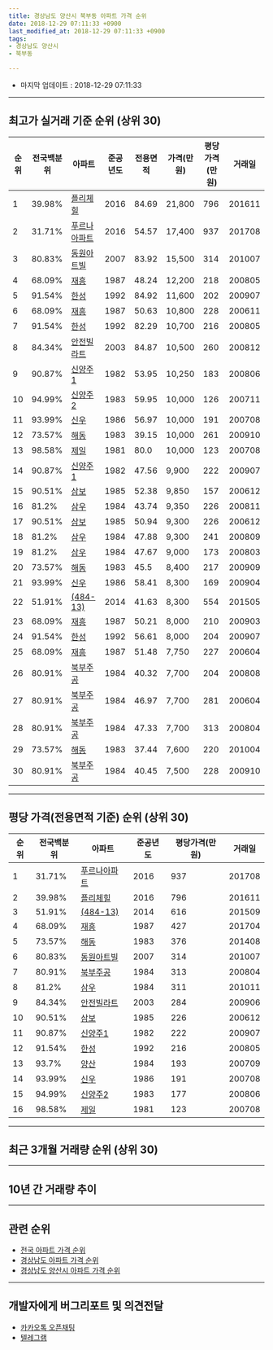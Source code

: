 ```yaml
---
title: 경상남도 양산시 북부동 아파트 가격 순위
date: 2018-12-29 07:11:33 +0900
last_modified_at: 2018-12-29 07:11:33 +0900
tags:
- 경상남도 양산시
- 북부동

---
```


* 마지막 업데이트 : 2018-12-29 07:11:33

---

## 최고가 실거래 기준 순위 (상위 30)


|순위|전국백분위|아파트|준공년도|전용면적|가격(만원)|평당가격(만원)|거래일|
|---|---|---|---|---|---|---|---|
|1|39.98%|[플리체힐](https://search.naver.com/search.naver?query=%EA%B2%BD%EC%83%81%EB%82%A8%EB%8F%84+%EC%96%91%EC%82%B0%EC%8B%9C+%EB%B6%81%EB%B6%80%EB%8F%99+%ED%94%8C%EB%A6%AC%EC%B2%B4%ED%9E%90)|2016|84.69|21,800|796|201611|
|2|31.71%|[푸르나아파트](https://search.naver.com/search.naver?query=%EA%B2%BD%EC%83%81%EB%82%A8%EB%8F%84+%EC%96%91%EC%82%B0%EC%8B%9C+%EB%B6%81%EB%B6%80%EB%8F%99+%ED%91%B8%EB%A5%B4%EB%82%98%EC%95%84%ED%8C%8C%ED%8A%B8)|2016|54.57|17,400|937|201708|
|3|80.83%|[동원아트빌](https://search.naver.com/search.naver?query=%EA%B2%BD%EC%83%81%EB%82%A8%EB%8F%84+%EC%96%91%EC%82%B0%EC%8B%9C+%EB%B6%81%EB%B6%80%EB%8F%99+%EB%8F%99%EC%9B%90%EC%95%84%ED%8A%B8%EB%B9%8C)|2007|83.92|15,500|314|201007|
|4|68.09%|[재흥](https://search.naver.com/search.naver?query=%EA%B2%BD%EC%83%81%EB%82%A8%EB%8F%84+%EC%96%91%EC%82%B0%EC%8B%9C+%EB%B6%81%EB%B6%80%EB%8F%99+%EC%9E%AC%ED%9D%A5)|1987|48.24|12,200|218|200805|
|5|91.54%|[한성](https://search.naver.com/search.naver?query=%EA%B2%BD%EC%83%81%EB%82%A8%EB%8F%84+%EC%96%91%EC%82%B0%EC%8B%9C+%EB%B6%81%EB%B6%80%EB%8F%99+%ED%95%9C%EC%84%B1)|1992|84.92|11,600|202|200907|
|6|68.09%|[재흥](https://search.naver.com/search.naver?query=%EA%B2%BD%EC%83%81%EB%82%A8%EB%8F%84+%EC%96%91%EC%82%B0%EC%8B%9C+%EB%B6%81%EB%B6%80%EB%8F%99+%EC%9E%AC%ED%9D%A5)|1987|50.63|10,800|228|200611|
|7|91.54%|[한성](https://search.naver.com/search.naver?query=%EA%B2%BD%EC%83%81%EB%82%A8%EB%8F%84+%EC%96%91%EC%82%B0%EC%8B%9C+%EB%B6%81%EB%B6%80%EB%8F%99+%ED%95%9C%EC%84%B1)|1992|82.29|10,700|216|200805|
|8|84.34%|[안전빌라트](https://search.naver.com/search.naver?query=%EA%B2%BD%EC%83%81%EB%82%A8%EB%8F%84+%EC%96%91%EC%82%B0%EC%8B%9C+%EB%B6%81%EB%B6%80%EB%8F%99+%EC%95%88%EC%A0%84%EB%B9%8C%EB%9D%BC%ED%8A%B8)|2003|84.87|10,500|260|200812|
|9|90.87%|[신양주1](https://search.naver.com/search.naver?query=%EA%B2%BD%EC%83%81%EB%82%A8%EB%8F%84+%EC%96%91%EC%82%B0%EC%8B%9C+%EB%B6%81%EB%B6%80%EB%8F%99+%EC%8B%A0%EC%96%91%EC%A3%BC1)|1982|53.95|10,250|183|200806|
|10|94.99%|[신양주2](https://search.naver.com/search.naver?query=%EA%B2%BD%EC%83%81%EB%82%A8%EB%8F%84+%EC%96%91%EC%82%B0%EC%8B%9C+%EB%B6%81%EB%B6%80%EB%8F%99+%EC%8B%A0%EC%96%91%EC%A3%BC2)|1983|59.95|10,000|126|200711|
|11|93.99%|[신우](https://search.naver.com/search.naver?query=%EA%B2%BD%EC%83%81%EB%82%A8%EB%8F%84+%EC%96%91%EC%82%B0%EC%8B%9C+%EB%B6%81%EB%B6%80%EB%8F%99+%EC%8B%A0%EC%9A%B0)|1986|56.97|10,000|191|200708|
|12|73.57%|[해동](https://search.naver.com/search.naver?query=%EA%B2%BD%EC%83%81%EB%82%A8%EB%8F%84+%EC%96%91%EC%82%B0%EC%8B%9C+%EB%B6%81%EB%B6%80%EB%8F%99+%ED%95%B4%EB%8F%99)|1983|39.15|10,000|261|200910|
|13|98.58%|[제일](https://search.naver.com/search.naver?query=%EA%B2%BD%EC%83%81%EB%82%A8%EB%8F%84+%EC%96%91%EC%82%B0%EC%8B%9C+%EB%B6%81%EB%B6%80%EB%8F%99+%EC%A0%9C%EC%9D%BC)|1981|80.0|10,000|123|200708|
|14|90.87%|[신양주1](https://search.naver.com/search.naver?query=%EA%B2%BD%EC%83%81%EB%82%A8%EB%8F%84+%EC%96%91%EC%82%B0%EC%8B%9C+%EB%B6%81%EB%B6%80%EB%8F%99+%EC%8B%A0%EC%96%91%EC%A3%BC1)|1982|47.56|9,900|222|200907|
|15|90.51%|[삼보](https://search.naver.com/search.naver?query=%EA%B2%BD%EC%83%81%EB%82%A8%EB%8F%84+%EC%96%91%EC%82%B0%EC%8B%9C+%EB%B6%81%EB%B6%80%EB%8F%99+%EC%82%BC%EB%B3%B4)|1985|52.38|9,850|157|200612|
|16|81.2%|[삼우](https://search.naver.com/search.naver?query=%EA%B2%BD%EC%83%81%EB%82%A8%EB%8F%84+%EC%96%91%EC%82%B0%EC%8B%9C+%EB%B6%81%EB%B6%80%EB%8F%99+%EC%82%BC%EC%9A%B0)|1984|43.74|9,350|226|200811|
|17|90.51%|[삼보](https://search.naver.com/search.naver?query=%EA%B2%BD%EC%83%81%EB%82%A8%EB%8F%84+%EC%96%91%EC%82%B0%EC%8B%9C+%EB%B6%81%EB%B6%80%EB%8F%99+%EC%82%BC%EB%B3%B4)|1985|50.94|9,300|226|200612|
|18|81.2%|[삼우](https://search.naver.com/search.naver?query=%EA%B2%BD%EC%83%81%EB%82%A8%EB%8F%84+%EC%96%91%EC%82%B0%EC%8B%9C+%EB%B6%81%EB%B6%80%EB%8F%99+%EC%82%BC%EC%9A%B0)|1984|47.88|9,300|241|200809|
|19|81.2%|[삼우](https://search.naver.com/search.naver?query=%EA%B2%BD%EC%83%81%EB%82%A8%EB%8F%84+%EC%96%91%EC%82%B0%EC%8B%9C+%EB%B6%81%EB%B6%80%EB%8F%99+%EC%82%BC%EC%9A%B0)|1984|47.67|9,000|173|200803|
|20|73.57%|[해동](https://search.naver.com/search.naver?query=%EA%B2%BD%EC%83%81%EB%82%A8%EB%8F%84+%EC%96%91%EC%82%B0%EC%8B%9C+%EB%B6%81%EB%B6%80%EB%8F%99+%ED%95%B4%EB%8F%99)|1983|45.5|8,400|217|200909|
|21|93.99%|[신우](https://search.naver.com/search.naver?query=%EA%B2%BD%EC%83%81%EB%82%A8%EB%8F%84+%EC%96%91%EC%82%B0%EC%8B%9C+%EB%B6%81%EB%B6%80%EB%8F%99+%EC%8B%A0%EC%9A%B0)|1986|58.41|8,300|169|200904|
|22|51.91%|[(484-13)](https://search.naver.com/search.naver?query=%EA%B2%BD%EC%83%81%EB%82%A8%EB%8F%84+%EC%96%91%EC%82%B0%EC%8B%9C+%EB%B6%81%EB%B6%80%EB%8F%99+%28484-13%29)|2014|41.63|8,300|554|201505|
|23|68.09%|[재흥](https://search.naver.com/search.naver?query=%EA%B2%BD%EC%83%81%EB%82%A8%EB%8F%84+%EC%96%91%EC%82%B0%EC%8B%9C+%EB%B6%81%EB%B6%80%EB%8F%99+%EC%9E%AC%ED%9D%A5)|1987|50.21|8,000|210|200903|
|24|91.54%|[한성](https://search.naver.com/search.naver?query=%EA%B2%BD%EC%83%81%EB%82%A8%EB%8F%84+%EC%96%91%EC%82%B0%EC%8B%9C+%EB%B6%81%EB%B6%80%EB%8F%99+%ED%95%9C%EC%84%B1)|1992|56.61|8,000|204|200907|
|25|68.09%|[재흥](https://search.naver.com/search.naver?query=%EA%B2%BD%EC%83%81%EB%82%A8%EB%8F%84+%EC%96%91%EC%82%B0%EC%8B%9C+%EB%B6%81%EB%B6%80%EB%8F%99+%EC%9E%AC%ED%9D%A5)|1987|51.48|7,750|227|200604|
|26|80.91%|[북부주공](https://search.naver.com/search.naver?query=%EA%B2%BD%EC%83%81%EB%82%A8%EB%8F%84+%EC%96%91%EC%82%B0%EC%8B%9C+%EB%B6%81%EB%B6%80%EB%8F%99+%EB%B6%81%EB%B6%80%EC%A3%BC%EA%B3%B5)|1984|40.32|7,700|204|200808|
|27|80.91%|[북부주공](https://search.naver.com/search.naver?query=%EA%B2%BD%EC%83%81%EB%82%A8%EB%8F%84+%EC%96%91%EC%82%B0%EC%8B%9C+%EB%B6%81%EB%B6%80%EB%8F%99+%EB%B6%81%EB%B6%80%EC%A3%BC%EA%B3%B5)|1984|46.97|7,700|281|200604|
|28|80.91%|[북부주공](https://search.naver.com/search.naver?query=%EA%B2%BD%EC%83%81%EB%82%A8%EB%8F%84+%EC%96%91%EC%82%B0%EC%8B%9C+%EB%B6%81%EB%B6%80%EB%8F%99+%EB%B6%81%EB%B6%80%EC%A3%BC%EA%B3%B5)|1984|47.33|7,700|313|200804|
|29|73.57%|[해동](https://search.naver.com/search.naver?query=%EA%B2%BD%EC%83%81%EB%82%A8%EB%8F%84+%EC%96%91%EC%82%B0%EC%8B%9C+%EB%B6%81%EB%B6%80%EB%8F%99+%ED%95%B4%EB%8F%99)|1983|37.44|7,600|220|201004|
|30|80.91%|[북부주공](https://search.naver.com/search.naver?query=%EA%B2%BD%EC%83%81%EB%82%A8%EB%8F%84+%EC%96%91%EC%82%B0%EC%8B%9C+%EB%B6%81%EB%B6%80%EB%8F%99+%EB%B6%81%EB%B6%80%EC%A3%BC%EA%B3%B5)|1984|40.45|7,500|228|200910|


---

## 평당 가격(전용면적 기준) 순위 (상위 30)


|순위|전국백분위|아파트|준공년도|평당가격(만원)|거래일|
|---|---|---|---|---|---|
|1|31.71%|[푸르나아파트](https://search.naver.com/search.naver?query=%EA%B2%BD%EC%83%81%EB%82%A8%EB%8F%84+%EC%96%91%EC%82%B0%EC%8B%9C+%EB%B6%81%EB%B6%80%EB%8F%99+%ED%91%B8%EB%A5%B4%EB%82%98%EC%95%84%ED%8C%8C%ED%8A%B8)|2016|937|201708|
|2|39.98%|[플리체힐](https://search.naver.com/search.naver?query=%EA%B2%BD%EC%83%81%EB%82%A8%EB%8F%84+%EC%96%91%EC%82%B0%EC%8B%9C+%EB%B6%81%EB%B6%80%EB%8F%99+%ED%94%8C%EB%A6%AC%EC%B2%B4%ED%9E%90)|2016|796|201611|
|3|51.91%|[(484-13)](https://search.naver.com/search.naver?query=%EA%B2%BD%EC%83%81%EB%82%A8%EB%8F%84+%EC%96%91%EC%82%B0%EC%8B%9C+%EB%B6%81%EB%B6%80%EB%8F%99+%28484-13%29)|2014|616|201509|
|4|68.09%|[재흥](https://search.naver.com/search.naver?query=%EA%B2%BD%EC%83%81%EB%82%A8%EB%8F%84+%EC%96%91%EC%82%B0%EC%8B%9C+%EB%B6%81%EB%B6%80%EB%8F%99+%EC%9E%AC%ED%9D%A5)|1987|427|201704|
|5|73.57%|[해동](https://search.naver.com/search.naver?query=%EA%B2%BD%EC%83%81%EB%82%A8%EB%8F%84+%EC%96%91%EC%82%B0%EC%8B%9C+%EB%B6%81%EB%B6%80%EB%8F%99+%ED%95%B4%EB%8F%99)|1983|376|201408|
|6|80.83%|[동원아트빌](https://search.naver.com/search.naver?query=%EA%B2%BD%EC%83%81%EB%82%A8%EB%8F%84+%EC%96%91%EC%82%B0%EC%8B%9C+%EB%B6%81%EB%B6%80%EB%8F%99+%EB%8F%99%EC%9B%90%EC%95%84%ED%8A%B8%EB%B9%8C)|2007|314|201007|
|7|80.91%|[북부주공](https://search.naver.com/search.naver?query=%EA%B2%BD%EC%83%81%EB%82%A8%EB%8F%84+%EC%96%91%EC%82%B0%EC%8B%9C+%EB%B6%81%EB%B6%80%EB%8F%99+%EB%B6%81%EB%B6%80%EC%A3%BC%EA%B3%B5)|1984|313|200804|
|8|81.2%|[삼우](https://search.naver.com/search.naver?query=%EA%B2%BD%EC%83%81%EB%82%A8%EB%8F%84+%EC%96%91%EC%82%B0%EC%8B%9C+%EB%B6%81%EB%B6%80%EB%8F%99+%EC%82%BC%EC%9A%B0)|1984|311|201011|
|9|84.34%|[안전빌라트](https://search.naver.com/search.naver?query=%EA%B2%BD%EC%83%81%EB%82%A8%EB%8F%84+%EC%96%91%EC%82%B0%EC%8B%9C+%EB%B6%81%EB%B6%80%EB%8F%99+%EC%95%88%EC%A0%84%EB%B9%8C%EB%9D%BC%ED%8A%B8)|2003|284|200906|
|10|90.51%|[삼보](https://search.naver.com/search.naver?query=%EA%B2%BD%EC%83%81%EB%82%A8%EB%8F%84+%EC%96%91%EC%82%B0%EC%8B%9C+%EB%B6%81%EB%B6%80%EB%8F%99+%EC%82%BC%EB%B3%B4)|1985|226|200612|
|11|90.87%|[신양주1](https://search.naver.com/search.naver?query=%EA%B2%BD%EC%83%81%EB%82%A8%EB%8F%84+%EC%96%91%EC%82%B0%EC%8B%9C+%EB%B6%81%EB%B6%80%EB%8F%99+%EC%8B%A0%EC%96%91%EC%A3%BC1)|1982|222|200907|
|12|91.54%|[한성](https://search.naver.com/search.naver?query=%EA%B2%BD%EC%83%81%EB%82%A8%EB%8F%84+%EC%96%91%EC%82%B0%EC%8B%9C+%EB%B6%81%EB%B6%80%EB%8F%99+%ED%95%9C%EC%84%B1)|1992|216|200805|
|13|93.7%|[양산](https://search.naver.com/search.naver?query=%EA%B2%BD%EC%83%81%EB%82%A8%EB%8F%84+%EC%96%91%EC%82%B0%EC%8B%9C+%EB%B6%81%EB%B6%80%EB%8F%99+%EC%96%91%EC%82%B0)|1984|193|200709|
|14|93.99%|[신우](https://search.naver.com/search.naver?query=%EA%B2%BD%EC%83%81%EB%82%A8%EB%8F%84+%EC%96%91%EC%82%B0%EC%8B%9C+%EB%B6%81%EB%B6%80%EB%8F%99+%EC%8B%A0%EC%9A%B0)|1986|191|200708|
|15|94.99%|[신양주2](https://search.naver.com/search.naver?query=%EA%B2%BD%EC%83%81%EB%82%A8%EB%8F%84+%EC%96%91%EC%82%B0%EC%8B%9C+%EB%B6%81%EB%B6%80%EB%8F%99+%EC%8B%A0%EC%96%91%EC%A3%BC2)|1983|177|200806|
|16|98.58%|[제일](https://search.naver.com/search.naver?query=%EA%B2%BD%EC%83%81%EB%82%A8%EB%8F%84+%EC%96%91%EC%82%B0%EC%8B%9C+%EB%B6%81%EB%B6%80%EB%8F%99+%EC%A0%9C%EC%9D%BC)|1981|123|200708|


---

## 최근 3개월 거래량 순위 (상위 30)


<div style="width:100%;">
    <canvas id="deal_count_ranking" height="250"></canvas>
</div>


<script>
new Chart(document.getElementById("deal_count_ranking"), {
    type: 'horizontalBar',
    data: {
        labels: ['신양주1', '삼우', '삼보', '양산', '북부주공', '해동'],
        datasets: [{
            label: '실거래 수',
            data: [3, 2, 1, 1, 1, 1],
            borderColor: "rgba(255, 0, 128, 1)",
            backgroundColor: "rgba(255, 0, 128, 0.5)",
            fill: false,
        }]
    },
    options: {
        responsive: true,
        title: {
            display: true,
            text: '최근 3개월 거래량 순위'
        },
        tooltips: {
            mode: 'index',
            intersect: false,
            callbacks: {
                title: function(tooltipItems, data) {
                    return "실거래 수:";
                },
                label: function(tooltipItem, data) {
                    return data.labels[tooltipItem.index] + ": " + tooltipItem.xLabel;
                }
            }
        },
        hover: {
            mode: 'nearest',
            intersect: true
        },
        scales: {
            xAxes: [{
                display: true,
                scaleLabel: {
                    display: true,
                    labelString: '실거래 수'
                },
                ticks: {
                    suggestedMin: 0,
                }
            }],
            yAxes: [{
                display: true,
                ticks: {
                    autoSkip: false,
                    callback: function(value, index, values) {
                        if (value.length > 15)
                            return value.substr(0, 13) + "...";
                        else
                            return value;
                    }
                },
                scaleLabel: {
                    display: false,
                }
            }]
        }
    }
});

</script>


---

## 10년 간 거래량 추이


<div style="width:100%;">
    <canvas id="deal_progress" height="250"></canvas>
</div>

<script>
new Chart(document.getElementById("deal_progress"), {
    type: 'line',
    data: {
        labels: ['200812','200901','200902','200903','200904','200905','200906','200907','200908','200909','200910','200911','200912','201001','201002','201003','201004','201005','201006','201007','201008','201009','201010','201011','201012','201101','201102','201103','201104','201105','201106','201107','201108','201109','201110','201111','201112','201201','201202','201203','201204','201205','201206','201207','201208','201209','201210','201211','201212','201301','201302','201303','201304','201305','201306','201307','201308','201309','201310','201311','201312','201401','201402','201403','201404','201405','201406','201407','201408','201409','201410','201411','201412','201501','201502','201503','201504','201505','201506','201507','201508','201509','201510','201511','201512','201601','201602','201603','201604','201605','201606','201607','201608','201609','201610','201611','201612','201701','201702','201703','201704','201705','201706','201707','201708','201709','201710','201711','201712','201801','201802','201803','201804','201805','201806','201807','201808','201809','201810','201811','201812'],
        datasets: [{
            label: '실거래 수',
            pointRadius: 1,
            data: [5, 1, 7, 10, 7, 3, 5, 8, 3, 6, 4, 6, 4, 3, 4, 7, 12, 3, 8, 10, 3, 5, 10, 9, 12, 6, 6, 16, 9, 10, 10, 7, 6, 8, 6, 0, 2, 2, 4, 6, 7, 7, 4, 3, 4, 2, 7, 1, 4, 4, 8, 9, 9, 7, 10, 5, 0, 4, 8, 6, 9, 10, 10, 3, 2, 7, 9, 6, 6, 9, 10, 9, 8, 10, 5, 15, 13, 8, 5, 9, 4, 7, 10, 8, 5, 4, 4, 6, 10, 7, 11, 4, 11, 6, 12, 14, 2, 3, 3, 13, 11, 6, 13, 10, 8, 9, 2, 5, 6, 5, 6, 9, 4, 17, 25, 6, 12, 4, 5, 3, 1],
            borderColor: "rgba(255, 201, 14, 1)",
            backgroundColor: "rgba(255, 201, 14, 0.5)",
            fill: true,
        }]
    },
    options: {
        responsive: true,
        title: {
            display: true,
            text: '10년간 거래량 추이'
        },
        tooltips: {
            mode: 'index',
            intersect: false,
        },
        hover: {
            mode: 'nearest',
            intersect: true
        },
        scales: {
            xAxes: [{
                display: true,
                scaleLabel: {
                    display: true,
                    labelString: '년/월'
                }
            }],
            yAxes: [{
                display: true,
                ticks: {
                    suggestedMin: 0,
                },
                scaleLabel: {
                    display: true,
                    labelString: '실거래 수'
                }
            }]
        }
    }
});

</script>


---

## 관련 순위

- [전국 아파트 가격 순위](https://inasie.github.io/apt-ranking/전국)
- [경상남도 아파트 가격 순위](https://inasie.github.io/apt-ranking/경상남도)
- [경상남도 양산시 아파트 가격 순위](https://inasie.github.io/apt-ranking/경상남도-양산시)


---

## 개발자에게 버그리포트 및 의견전달

- [카카오톡 오픈채팅](https://open.kakao.com/o/gLJUAP4)
- [텔레그램](https://t.me/inasie)

